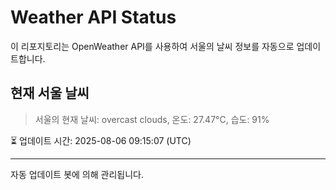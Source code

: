 
# Weather API Status

이 리포지토리는 OpenWeather API를 사용하여 서울의 날씨 정보를 자동으로 업데이트합니다.

## 현재 서울 날씨
> 서울의 현재 날씨: overcast clouds, 온도: 27.47°C, 습도: 91%

⏳ 업데이트 시간: 2025-08-06 09:15:07 (UTC)

---
자동 업데이트 봇에 의해 관리됩니다.
